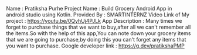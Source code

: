 Name : Pratiksha Purhe
Project Name : Build Grocery Android App in android studio using Kotlin.
Provided By : SMARTINTERNZ 
Video Link of My project : https://youtu.be/0QyhUj4PJLk
App Description : Many times we forget to purchase things that we want to buy,after all we can't remember all the items.So with the help of this app,You can note down your 
grocery items that we are going to purchase,by doing this you can't forget any items that you want to purchase.
Google developer link : https://g.dev/pratikshaPMP
